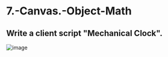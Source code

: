 # 7.-Canvas.-Object-Math

## Write a client script "Mechanical Clock".

![image](https://github.com/blazhkevych/7.-Canvas.-Object-Math/assets/65856963/560888b8-ba0c-40a3-997e-e46dc9e802b7)

